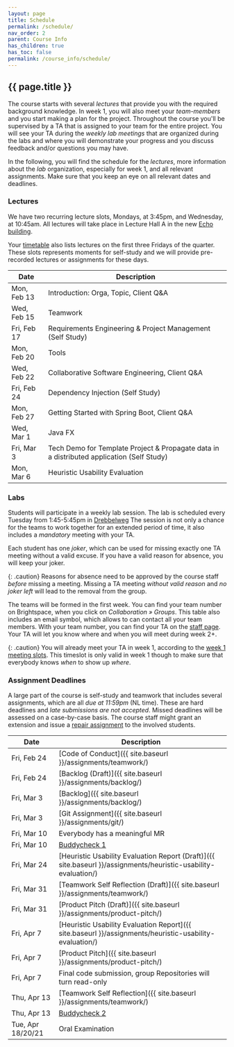 ```yaml
---
layout: page
title: Schedule
permalink: /schedule/
nav_order: 2
parent: Course Info
has_children: true
has_toc: false
permalink: /course_info/schedule/
---
```


## {{ page.title }}

The course starts with several *lectures* that provide you with the required background knowledge.
In week 1, you will also meet your *team-members* and you start making a plan for the project.
Throughout the course you'll be supervised by a TA that is assigned to your team for the entire project. 
You will see your TA during the *weekly lab meetings* that are organized during the labs and where you will demonstrate your progress and you discuss feedback and/or questions you may have.

In the following, you will find the schedule for the *lectures*, more information about the *lab* organization, especially for week 1, and all relevant assignments.
Make sure that you keep an eye on all relevant dates and deadlines.

### Lectures

We have two recurring lecture slots, Mondays, at 3:45pm, and Wednesday, at 10:45am.
All lectures will take place in Lecture Hall A in the new [Echo building](https://map.tudelftcampus.nl/poi/echo/).

Your [timetable](https://mytimetable.tudelft.nl/schedule) also lists lectures on the first three Fridays of the quarter.
These slots represents moments for self-study and we will provide pre-recorded lectures or assignments for these days.


| Date | Description |
| --- | --- |
| Mon, Feb 13 | Introduction: Orga, Topic, Client Q&A |
| Wed, Feb 15 | Teamwork |
| Fri, Feb 17 | Requirements Engineering & Project Management (Self Study) |
| Mon, Feb 20 | Tools |
| Wed, Feb 22 | Collaborative Software Engineering, Client Q&A |
| Fri, Feb 24 | Dependency Injection (Self Study) |
| Mon, Feb 27 | Getting Started with Spring Boot, Client Q&A |
| Wed, Mar 1 | Java FX |
| Fri, Mar 3 | Tech Demo for Template Project & Propagate data in a distributed application (Self Study) |
| Mon, Mar 6 | Heuristic Usability Evaluation |

### Labs

Students will participate in a weekly lab session.
The lab is scheduled every Tuesday from 1:45-5:45pm in [Drebbelweg](https://spacefinder.tudelft.nl/nl/gebouwen/35-dw/)
The session is not only a chance for the teams to work together for an extended period of time, it also includes a *mandatory* meeting with your TA.

Each student has one *joker*, which can be used for missing exactly one TA meeting without a valid excuse.
If you have a valid reason for absence, you will keep your joker.

{: .caution}
Reasons for absence need to be approved by the course staff *before* missing a meeting.
Missing a TA meeting *without valid reason* and *no joker left* will lead to the removal from the group.

The teams will be formed in the first week.
You can find your team number on Brightspace, when you click on *Collaboration » Groups*.
This table also includes an email symbol, which allows to can contact all your team members.
With your team number, you can find your TA on the [staff page]({{site.baseurl}}/course_info/staff/).
Your TA will let you know where and when you will meet during week 2+.

{: .caution}
You will already meet your TA in week 1, according to the [week 1 meeting slots]({{site.baseurl}}/course_info/schedule/ta_slots/).
This timeslot is only valid in week 1 though to make sure that everybody knows *when* to show up *where*.


### Assignment Deadlines

A large part of the course is self-study and teamwork that includes several assignments, which are all *due at 11:59pm* (NL time).
These are hard deadlines and *late submissions are not accepted*.
Missed deadlines will be assessed on a case-by-case basis.
The course staff might grant an extension and issue a [repair assignment]({{site.baseurl}}/assignments/repair/) to the involved students.

| Date | Description |
| --- | --- |
| Fri, Feb 24 | [Code of Conduct]({{ site.baseurl }}/assignments/teamwork/) |
| Fri, Feb 24 | [Backlog (Draft)]({{ site.baseurl }}/assignments/backlog/) |
| Fri, Mar 3 | [Backlog]({{ site.baseurl }}/assignments/backlog/) |
| Fri, Mar 3 | [Git Assignment]({{ site.baseurl }}/assignments/git/) |
| Fri, Mar 10 | Everybody has a meaningful MR |
| Fri, Mar 10 | [Buddycheck 1](https://brightspace.tudelft.nl/d2l/le/content/499389/viewContent/3091454/View) |
| Fri, Mar 24 | [Heuristic Usability Evaluation Report (Draft)]({{ site.baseurl }}/assignments/heuristic-usability-evaluation/) |
| Fri, Mar 31 | [Teamwork Self Reflection (Draft)]({{ site.baseurl }}/assignments/teamwork/) |
| Fri, Mar 31 | [Product Pitch (Draft)]({{ site.baseurl }}/assignments/product-pitch/) |
| Fri, Apr 7 | [Heuristic Usability Evaluation Report]({{ site.baseurl }}/assignments/heuristic-usability-evaluation/) |
| Fri, Apr 7 | [Product Pitch]({{ site.baseurl }}/assignments/product-pitch/) |
| Fri, Apr 7 | Final code submission, group Repositories will turn read-only |
| Thu, Apr 13 | [Teamwork Self Reflection]({{ site.baseurl }}/assignments/teamwork/) |
| Thu, Apr 13 | [Buddycheck 2](https://brightspace.tudelft.nl/d2l/le/content/499389/viewContent/3091454/View) |
| Tue, Apr 18/20/21 | Oral Examination |

[1]: https://tudelft.zoom.us/j/95383570121?pwd=djZvYnpTNlN6Mkd5T2NBYTNpS0pudz09

